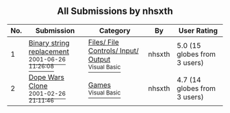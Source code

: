 ﻿<div align="center">

## All Submissions by nhsxth

</div>

No.  | Submission | Category | By   | User Rating
---- | ---------- | -------- | ---- | -----------
1 | [Binary string replacement<br /><sup>2001-06-26 11:26:08</sup>](https://github.com/Planet-Source-Code/nhsxth-binary-string-replacement__1-25462) | [Files/ File Controls/ Input/ Output<br /><sup>Visual Basic</sup>](../ByCategory/files-file-controls-input-output__1-3.md) | nhsxth | 5.0 (15 globes from 3 users)
2 | [Dope Wars Clone<br /><sup>2001-02-26 21:11:46</sup>](https://github.com/Planet-Source-Code/nhsxth-dope-wars-clone__1-21370) | [Games<br /><sup>Visual Basic</sup>](../ByCategory/games__1-38.md) | nhsxth | 4.7 (14 globes from 3 users)
